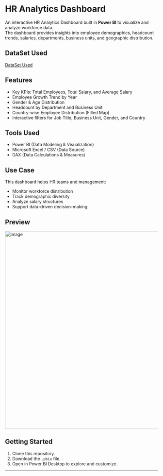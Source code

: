 # HR Analytics Dashboard

An interactive HR Analytics Dashboard built in **Power BI** to visualize and analyze workforce data.  
The dashboard provides insights into employee demographics, headcount trends, salaries, departments, business units, and geographic distribution.

## DataSet Used
<a href='https://github.com/ArsathMohamed351/HR-Analytics-Dashboard/blob/main/Employee%20Sample%20Data.xlsx'> DataSet Used</a>

## Features
- Key KPIs: Total Employees, Total Salary, and Average Salary
- Employee Growth Trend by Year
- Gender & Age Distribution
- Headcount by Department and Business Unit
- Country-wise Employee Distribution (Filled Map)
- Interactive filters for Job Title, Business Unit, Gender, and Country

## Tools Used
- Power BI (Data Modeling & Visualization)
- Microsoft Excel / CSV (Data Source)
- DAX (Data Calculations & Measures)

## Use Case
This dashboard helps HR teams and management:
- Monitor workforce distribution
- Track demographic diversity
- Analyze salary structures
- Support data-driven decision-making

## Preview
<img width="1168" height="652" alt="image" src="https://github.com/user-attachments/assets/bb9d3f99-8fec-4ab3-908a-b08771199daf" />


## Getting Started
1. Clone this repository.
2. Download the `.pbix` file.
3. Open in Power BI Desktop to explore and customize.

---
